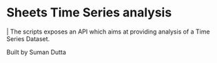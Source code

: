 # Sheets Time Series analysis

| The scripts exposes an API which aims at providing analysis of a Time Series Dataset.

Built by Suman Dutta

